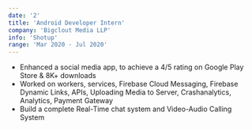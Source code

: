 ```yaml
---
date: '2'
title: 'Android Developer Intern'
company: 'Bigclout Media LLP'
info: 'Shotup'
range: 'Mar 2020 - Jul 2020'
---
```


- Enhanced a social media app, to achieve a 4/5 rating on Google Play Store & 8K+ downloads
- Worked on workers, services, Firebase Cloud Messaging, Firebase Dynamic Links, APIs, Uploading Media to Server, Crashanalytics, Analytics, Payment Gateway
- Build a complete Real-Time chat system and Video-Audio Calling System
